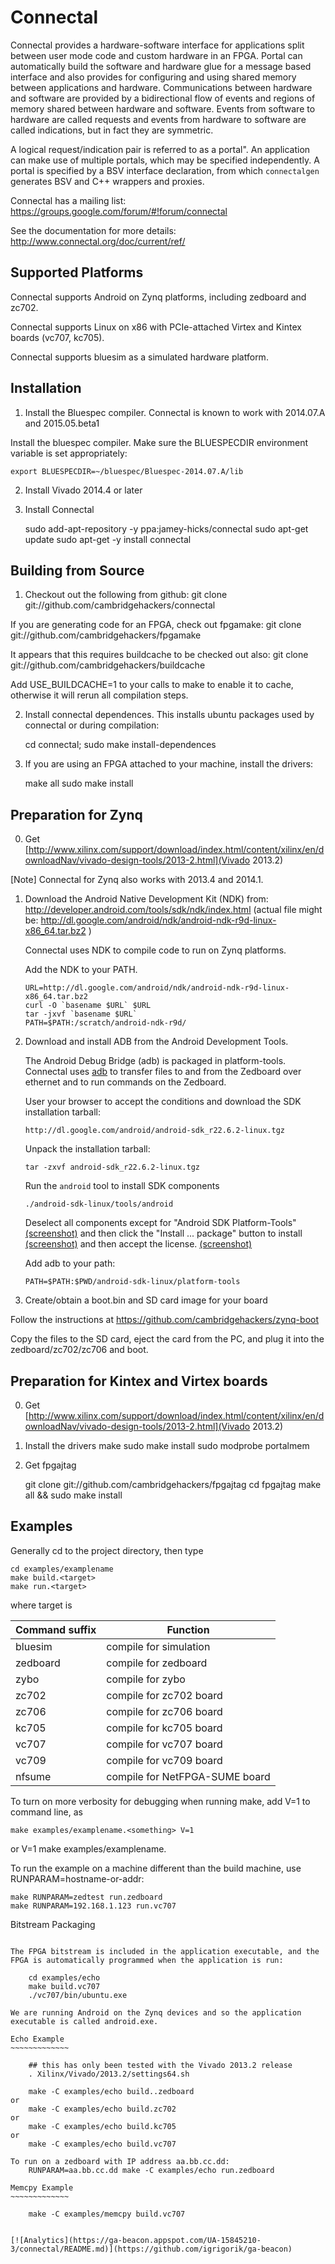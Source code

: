 Connectal
====


Connectal provides a hardware-software interface for applications split
between user mode code and custom hardware in an FPGA.  Portal can
automatically build the software and hardware glue for a message based
interface and also provides for configuring and using shared memory
between applications and hardware. Communications between hardware and
software are provided by a bidirectional flow of events and regions of
memory shared between hardware and software.  Events from software to
hardware are called requests and events from hardware to software are
called indications, but in fact they are symmetric.

A logical request/indication pair is referred to as a portal".  An
application can make use of multiple portals, which may be specified
independently. A portal is specified by a BSV interface declaration,
from which `connectalgen` generates BSV and C++ wrappers and
proxies.

Connectal has a mailing list:
   https://groups.google.com/forum/#!forum/connectal

See the documentation for more details:
   http://www.connectal.org/doc/current/ref/

Supported Platforms
-------------------

Connectal supports Android on Zynq platforms, including zedboard and zc702.

Connectal supports Linux on x86 with PCIe-attached Virtex and Kintex boards (vc707, kc705).

Connectal supports bluesim as a simulated hardware platform. 


Installation
------------

1. Install the Bluespec compiler. Connectal is known to work with 2014.07.A and 2015.05.beta1

Install the bluespec compiler. Make sure the BLUESPECDIR environment
variable is set appropriately:

    export BLUESPECDIR=~/bluespec/Bluespec-2014.07.A/lib

2. Install Vivado 2014.4 or later

3. Install Connectal

    sudo add-apt-repository -y ppa:jamey-hicks/connectal
    sudo apt-get update
    sudo apt-get -y install connectal

Building from Source
--------------------

1. Checkout out the following from github:
    git clone git://github.com/cambridgehackers/connectal

If you are generating code for an FPGA, check out fpgamake:
    git clone git://github.com/cambridgehackers/fpgamake

It appears that this requires buildcache to be checked out also:
    git clone git://github.com/cambridgehackers/buildcache

Add USE_BUILDCACHE=1 to your calls to make to enable it to cache, otherwise it will rerun all compilation steps.

2. Install connectal dependences. This installs ubuntu packages used by connectal or during compilation:

    cd connectal;
    sudo make install-dependences

3. If you are using an FPGA attached to your machine, install the drivers:

    make all
    sudo make install


Preparation for Zynq
--------------------

0. Get [http://www.xilinx.com/support/download/index.html/content/xilinx/en/downloadNav/vivado-design-tools/2013-2.html](Vivado 2013.2)

[Note]
Connectal for Zynq also works with 2013.4 and 2014.1.

1. Download the Android Native Development Kit (NDK) from: 
     http://developer.android.com/tools/sdk/ndk/index.html
     (actual file might be:
         http://dl.google.com/android/ndk/android-ndk-r9d-linux-x86_64.tar.bz2
     )

   Connectal uses NDK to compile code to run on Zynq platforms.

   Add the NDK to your PATH.

       URL=http://dl.google.com/android/ndk/android-ndk-r9d-linux-x86_64.tar.bz2
       curl -O `basename $URL` $URL
       tar -jxvf `basename $URL`
       PATH=$PATH:/scratch/android-ndk-r9d/

2. Download and install ADB from the Android Development Tools.

   The Android Debug Bridge (adb) is packaged in platform-tools. Connectal
   uses [adb](http://developer.android.com/tools/help/adb.html) to
   transfer files to and from the Zedboard over ethernet and to run
   commands on the Zedboard.

   User your browser to accept the conditions and download the SDK installation tarball:

       http://dl.google.com/android/android-sdk_r22.6.2-linux.tgz

   Unpack the installation tarball:

       tar -zxvf android-sdk_r22.6.2-linux.tgz

   Run the `android` tool to install SDK components

       ./android-sdk-linux/tools/android

   Deselect all components except for "Android SDK Platform-Tools" [(screenshot)](doc/android-sdk-screenshots/android-sdk-manager.png) and
   then click the "Install ... package" button to install [(screenshot)](doc/android-sdk-screenshots/android-sdk-license.png) and then
   accept the license. [(screenshot)](doc/android-sdk-screenshots/android-sdk-manager-log.png)

   Add adb to your path:

       PATH=$PATH:$PWD/android-sdk-linux/platform-tools

3. Create/obtain a boot.bin and SD card image for your board

Follow the instructions at https://github.com/cambridgehackers/zynq-boot

Copy the files to the SD card, eject the card from the PC, and plug it into the zedboard/zc702/zc706 and boot.


Preparation for Kintex and Virtex boards
----------------------------------------

0. Get [http://www.xilinx.com/support/download/index.html/content/xilinx/en/downloadNav/vivado-design-tools/2013-2.html](Vivado 2013.2)

1. Install the drivers
    make
    sudo make install
    sudo modprobe portalmem

2. Get fpgajtag

    git clone git://github.com/cambridgehackers/fpgajtag
    cd fpgajtag
    make all && sudo make install

Examples
--------

Generally cd to the project directory, then type

    cd examples/examplename
    make build.<target>
    make run.<target>

where target is

Command suffix | Function
--------------|----------
bluesim | compile for simulation
zedboard| compile for zedboard
zybo| compile for zybo
zc702| compile for zc702 board
zc706| compile for zc706 board
kc705| compile for kc705 board
vc707| compile for vc707 board
vc709| compile for vc709 board
nfsume| compile for NetFPGA-SUME board

To turn on more verbosity for debugging when running make,
add V=1 to command line, as

    make examples/examplename.<something> V=1
or
    V=1 make examples/examplename.<something>

To run the example on a machine different than the build machine, use RUNPARAM=hostname-or-addr:

    make RUNPARAM=zedtest run.zedboard
    make RUNPARAM=192.168.1.123 run.vc707

Bitstream Packaging
~~~~~~~~~~~~~~~~~~~

The FPGA bitstream is included in the application executable, and the
FPGA is automatically programmed when the application is run:

    cd examples/echo
    make build.vc707
    ./vc707/bin/ubuntu.exe

We are running Android on the Zynq devices and so the application
executable is called android.exe.

Echo Example
~~~~~~~~~~~~~

    ## this has only been tested with the Vivado 2013.2 release
    . Xilinx/Vivado/2013.2/settings64.sh

    make -C examples/echo build..zedboard
or
    make -C examples/echo build.zc702
or
    make -C examples/echo build.kc705
or
    make -C examples/echo build.vc707

To run on a zedboard with IP address aa.bb.cc.dd:
    RUNPARAM=aa.bb.cc.dd make -C examples/echo run.zedboard

Memcpy Example
~~~~~~~~~~~~~

    make -C examples/memcpy build.vc707


[![Analytics](https://ga-beacon.appspot.com/UA-15845210-3/connectal/README.md)](https://github.com/igrigorik/ga-beacon)
